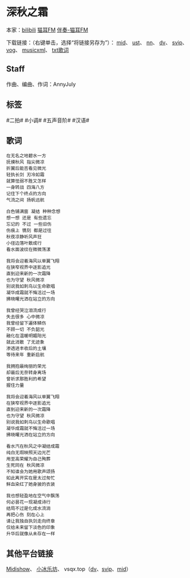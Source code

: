 # 深秋之霜
本家：[bilibili](https://www.bilibili.com/video/av419309927) [猫耳FM](https://www.missevan.com/sound/3647950) [伴奏-猫耳FM](https://www.missevan.com/sound/3648050)

下载链接：（右键单击，选择“将链接另存为”）：
[mid](https://gitee.com/oxygendioxide/utau-projects/raw/master/深秋之霜/深秋之霜.mid)、
[ust](https://gitee.com/oxygendioxide/utau-projects/raw/master/深秋之霜/深秋之霜.ust)、
[nn](https://gitee.com/oxygendioxide/utau-projects/raw/master/深秋之霜/深秋之霜.nn)、
[dv](https://github.com/oxygen-dioxide/utau-projects/blob/master/深秋之霜/深秋之霜.dv?raw=true)、
[svip](https://gitee.com/oxygendioxide/utau-projects/raw/master/深秋之霜/深秋之霜.svip)、
[vog](https://gitee.com/oxygendioxide/utau-projects/raw/master/深秋之霜/深秋之霜.vog)、
[musicxml](https://gitee.com/oxygendioxide/utau-projects/raw/master/深秋之霜/深秋之霜.musicxml)、
[txt歌词](https://gitee.com/oxygendioxide/utau-projects/raw/master/深秋之霜/深秋之霜.txt)

## Staff
作曲、编曲、作词：AnnyJuly

## 标签
#二拍# #小调# #五声音阶# #汉语#

## 歌词
```
在无名之地碧水一方
抚摸秋风 指尖微凉
折翼后能否看见微光
轻执长剑 刃冷如霜
就算怯弱不胜又怎样
一身转战 四海八方
记住下个终点的方向
气流之间 扬帆远航

白色铺满窗 凝结 种种念想
想一想 还是 有些遗忘
忘记的 不过 一些旧伤
伤痕上 镌刻 都是过往
秋夜凉静听风声狂
小径边落叶散成行
看水面波纹在微微荡漾

我将会迎着海风以单翼飞翔
在狭窄视界中逐影追光
直到迎来新的一次霜降
也为守望 秋风微凉
别说我如刺鸟以生命歌唱
凝华成霜就不悔活过一场
拂晓曙光洒在站立的方向

我曾经哭泣泪流成行
失去很多 心中微凉
我曾经留下遍体鳞伤
不顾一切 不负韶光
融化在温暖明媚阳光
就此消散 了无迹象
渗透进丰收后的土壤
等待来年 重新启航

我拥抱最绚丽的荣光
却最后无奈转身离场
曾祈求那胜利的希望
握住力量

我将会迎着海风以单翼飞翔
在狭窄视界中逐影追光
直到迎来新的一次霜降
也为守望 秋风微凉
别说我如刺鸟以生命歌唱
凝华成霜就不悔活过一场
拂晓曙光洒在站立的方向

看水汽在秋风之中凝结成霜
纯白无瑕映照天边光芒
用至高荣耀为自己殉葬
生死同在 秋风微凉
不知谁会为她用歌声颂扬
如此离开实在是太过匆忙
鲜血染红了她身披的衣装

我也想轻盈地在空气中飘荡
何必昙花一现凝成诗行
结局不过是化成水流淌
再把心伤 刻在心上
请让我独自执剑走向终章
仅给未来留下淡色的印象
升华后就像从未存在一样
```
## 其他平台链接
[Midishow](https://www.midishow.com/midi/135607.html)、
[小冰乐坊](http://xstudio.pub/svip-318.html)、
vsqx.top（[dv](https://www.vsqx.top/project/vn4219)、[svip](https://www.vsqx.top/project/vn4220)、[mid](https://www.vsqx.top/project/vn4221)）